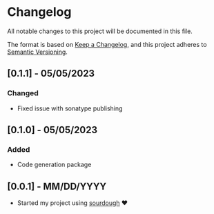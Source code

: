 # Changelog
All notable changes to this project will be documented in this file.

The format is based on [Keep a Changelog](https://keepachangelog.com/en/1.0.0/),
and this project adheres to [Semantic Versioning](https://semver.org/spec/v2.0.0.html).

## [0.1.1] - 05/05/2023

### Changed

- Fixed issue with sonatype publishing

## [0.1.0] - 05/05/2023

### Added

- Code generation package

## [0.0.1] - MM/DD/YYYY

- Started my project using [sourdough](https://github.com/bkbnio/sourdough-kt) ❤️
